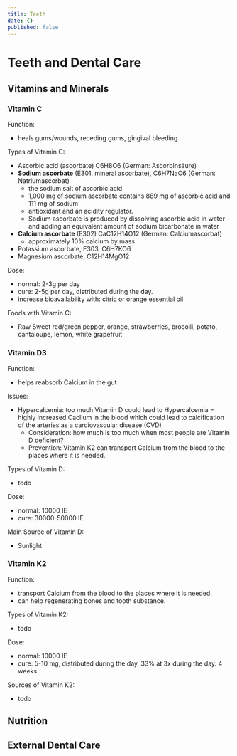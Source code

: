 ```yaml
---
title: Teeth
date: {}
published: false
---
```


# Teeth and Dental Care

## Vitamins and Minerals

### Vitamin C

Function:
- heals gums/wounds, receding gums, gingival bleeding

Types of Vitamin C:
- Ascorbic acid (ascorbate) C6H8O6 (German: Ascorbinsäure)
- **Sodium ascorbate** (E301, mineral ascorbate), C6H7NaO6 (German: Natriumascorbat)
	- the sodium salt of ascorbic acid
	- 1,000 mg of sodium ascorbate contains 889 mg of ascorbic acid and 111 mg of sodium
	- antioxidant and an acidity regulator.
	- Sodium ascorbate is produced by dissolving ascorbic acid in water and adding an equivalent amount of sodium bicarbonate in water
- **Calcium ascorbate** (E302) CaC12H14O12 (German: Calciumascorbat)
	- approximately 10% calcium by mass
- Potassium ascorbate, E303, C6H7KO6
- Magnesium ascorbate, C12H14MgO12

Dose:
- normal: 2-3g per day
- cure: 2-5g per day, distributed during the day.
- increase bioavailability with: citric or orange essential oil

Foods with Vitamin C:
- Raw Sweet red/green pepper, orange, strawberries, brocolli, potato, cantaloupe, lemon, white grapefruit

### Vitamin D3

Function:
- helps reabsorb Calcium in the gut

Issues:
- Hypercalcemia: too much Vitamin D could lead to Hypercalcemia = highly increased Caclium in the blood which could lead to calcification of the arteries as a cardiovascular disease (CVD)
  - Consideration: how much is too much when most people are Vitamin D deficient?
  - Prevention: Vitamin K2 can transport Calcium from the blood to the places where it is needed.

Types of Vitamin D:
- todo

Dose:
- normal: 10000 IE
- cure: 30000-50000 IE

Main Source of Vitamin D:
- Sunlight

### Vitamin K2

Function:
- transport Calcium from the blood to the places where it is needed.
- can help regenerating bones and tooth substance.

Types of Vitamin K2:
- todo

Dose:
- normal: 10000 IE
- cure: 5-10 mg, distributed during the day, 33% at 3x during the day. 4 weeks

Sources of Vitamin K2:
- todo


## Nutrition

## External Dental Care

